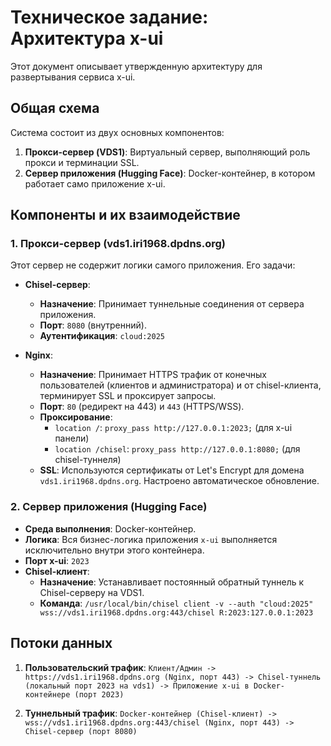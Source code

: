 # Техническое задание: Архитектура x-ui

Этот документ описывает утвержденную архитектуру для развертывания сервиса x-ui.

## Общая схема

Система состоит из двух основных компонентов:
1.  **Прокси-сервер (VDS1)**: Виртуальный сервер, выполняющий роль прокси и терминации SSL.
2.  **Сервер приложения (Hugging Face)**: Docker-контейнер, в котором работает само приложение x-ui.

## Компоненты и их взаимодействие

### 1. Прокси-сервер (vds1.iri1968.dpdns.org)

Этот сервер не содержит логики самого приложения. Его задачи:

*   **Chisel-сервер**:
    *   **Назначение**: Принимает туннельные соединения от сервера приложения.
    *   **Порт**: `8080` (внутренний).
    *   **Аутентификация**: `cloud:2025`

*   **Nginx**:
    *   **Назначение**: Принимает HTTPS трафик от конечных пользователей (клиентов и администратора) и от chisel-клиента, терминирует SSL и проксирует запросы.
    *   **Порт**: `80` (редирект на 443) и `443` (HTTPS/WSS).
    *   **Проксирование**:
        *   `location /`: `proxy_pass http://127.0.0.1:2023;` (для x-ui панели)
        *   `location /chisel`: `proxy_pass http://127.0.0.1:8080;` (для chisel-туннеля)
    *   **SSL**: Используются сертификаты от Let's Encrypt для домена `vds1.iri1968.dpdns.org`. Настроено автоматическое обновление.

### 2. Сервер приложения (Hugging Face)

*   **Среда выполнения**: Docker-контейнер.
*   **Логика**: Вся бизнес-логика приложения `x-ui` выполняется исключительно внутри этого контейнера.
*   **Порт x-ui**: `2023`
*   **Chisel-клиент**:
    *   **Назначение**: Устанавливает постоянный обратный туннель к Chisel-серверу на VDS1.
    *   **Команда**: `/usr/local/bin/chisel client -v --auth "cloud:2025" wss://vds1.iri1968.dpdns.org:443/chisel R:2023:127.0.0.1:2023`

## Потоки данных

1.  **Пользовательский трафик**:
    `Клиент/Админ -> https://vds1.iri1968.dpdns.org (Nginx, порт 443) -> Chisel-туннель (локальный порт 2023 на vds1) -> Приложение x-ui в Docker-контейнере (порт 2023)`

2.  **Туннельный трафик**:
    `Docker-контейнер (Chisel-клиент) -> wss://vds1.iri1968.dpdns.org:443/chisel (Nginx, порт 443) -> Chisel-сервер (порт 8080)`
